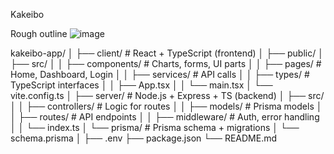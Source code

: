 Kakeibo

Rough outline
![image](https://github.com/user-attachments/assets/683a9d81-0e4b-4451-81fd-44bace9dd243)

kakeibo-app/
│
├── client/                 # React + TypeScript (frontend)
│   ├── public/
│   ├── src/
│   │   ├── components/     # Charts, forms, UI parts
│   │   ├── pages/          # Home, Dashboard, Login
│   │   ├── services/       # API calls
│   │   ├── types/          # TypeScript interfaces
│   │   ├── App.tsx
│   │   └── main.tsx
│   └── vite.config.ts
│
├── server/                 # Node.js + Express + TS (backend)
│   ├── src/
│   │   ├── controllers/    # Logic for routes
│   │   ├── models/         # Prisma models
│   │   ├── routes/         # API endpoints
│   │   ├── middleware/     # Auth, error handling
│   │   └── index.ts
│   └── prisma/             # Prisma schema + migrations
│       └── schema.prisma
│
├── .env
├── package.json
└── README.md
